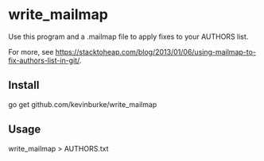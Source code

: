 # write_mailmap

Use this program and a .mailmap file to apply fixes to your AUTHORS list.

For more, see
https://stacktoheap.com/blog/2013/01/06/using-mailmap-to-fix-authors-list-in-git/.

## Install

go get github.com/kevinburke/write_mailmap

## Usage

write_mailmap > AUTHORS.txt
